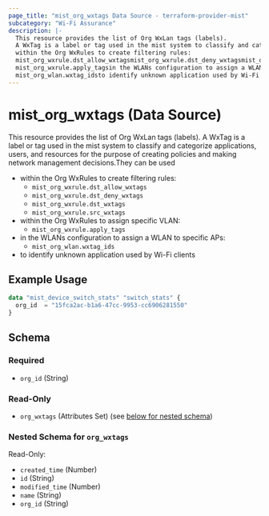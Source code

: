 ```yaml
---
page_title: "mist_org_wxtags Data Source - terraform-provider-mist"
subcategory: "Wi-Fi Assurance"
description: |-
  This resource provides the list of Org WxLan tags (labels).
  A WxTag is a label or tag used in the mist system to classify and categorize applications, users, and resources for the purpose of creating policies and making network management decisions.They can be used
  within the Org WxRules to create filtering rules:
  mist_org_wxrule.dst_allow_wxtagsmist_org_wxrule.dst_deny_wxtagsmist_org_wxrule.dst_wxtagsmist_org_wxrule.src_wxtagswithin the Org WxRules to assign specific VLAN:
  mist_org_wxrule.apply_tagsin the WLANs configuration to assign a WLAN to specific APs:
  mist_org_wlan.wxtag_idsto identify unknown application used by Wi-Fi clients
---
```


# mist_org_wxtags (Data Source)

This resource provides the list of Org WxLan tags (labels).
A WxTag is a label or tag used in the mist system to classify and categorize applications, users, and resources for the purpose of creating policies and making network management decisions.They can be used 
* within the Org WxRules to create filtering rules:
  * `mist_org_wxrule.dst_allow_wxtags`
  * `mist_org_wxrule.dst_deny_wxtags`
  * `mist_org_wxrule.dst_wxtags`
  * `mist_org_wxrule.src_wxtags`
* within the Org WxRules to assign specific VLAN:
  * `mist_org_wxrule.apply_tags`
* in the WLANs configuration to assign a WLAN to specific APs:
  * `mist_org_wlan.wxtag_ids`
* to identify unknown application used by Wi-Fi clients


## Example Usage

```terraform
data "mist_device_switch_stats" "switch_stats" {
  org_id  = "15fca2ac-b1a6-47cc-9953-cc6906281550"
}
```

<!-- schema generated by tfplugindocs -->
## Schema

### Required

- `org_id` (String)

### Read-Only

- `org_wxtags` (Attributes Set) (see [below for nested schema](#nestedatt--org_wxtags))

<a id="nestedatt--org_wxtags"></a>
### Nested Schema for `org_wxtags`

Read-Only:

- `created_time` (Number)
- `id` (String)
- `modified_time` (Number)
- `name` (String)
- `org_id` (String)